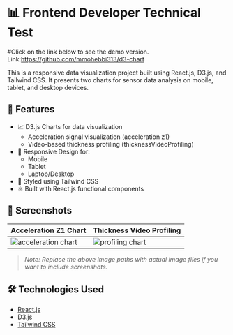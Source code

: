 # 📊 Frontend Developer Technical Test

#Click on the link below to see the demo version.
Link:https://github.com/mmohebbi313/d3-chart

This is a responsive data visualization project built using React.js, D3.js, and Tailwind CSS. It presents two charts for sensor data analysis on mobile, tablet, and desktop devices.

## 🚀 Features

- 📈 D3.js Charts for data visualization
  - Acceleration signal visualization (acceleration z1)
  - Video-based thickness profiling (thicknessVideoProfiling)
- 📱 Responsive Design for:
  - Mobile
  - Tablet
  - Laptop/Desktop
- 🎨 Styled using Tailwind CSS
- ⚛️ Built with React.js functional components

## 📸 Screenshots

| Acceleration Z1 Chart | Thickness Video Profiling |
|-----------------------|----------------------------|
| ![acceleration chart](./screenshot1.png) | ![profiling chart](./screenshot2.png) |

> *Note: Replace the above image paths with actual image files if you want to include screenshots.*

## 🛠️ Technologies Used

- [React.js](https://reactjs.org/)
- [D3.js](https://d3js.org/)
- [Tailwind CSS](https://tailwindcss.com/)
